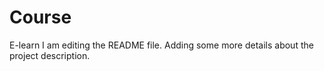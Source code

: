 # Course
E-learn
I am editing the README file. Adding some more details about the project description.
